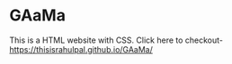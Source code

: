 # GAaMa
This is a HTML website with CSS. Click here to checkout- https://thisisrahulpal.github.io/GAaMa/
